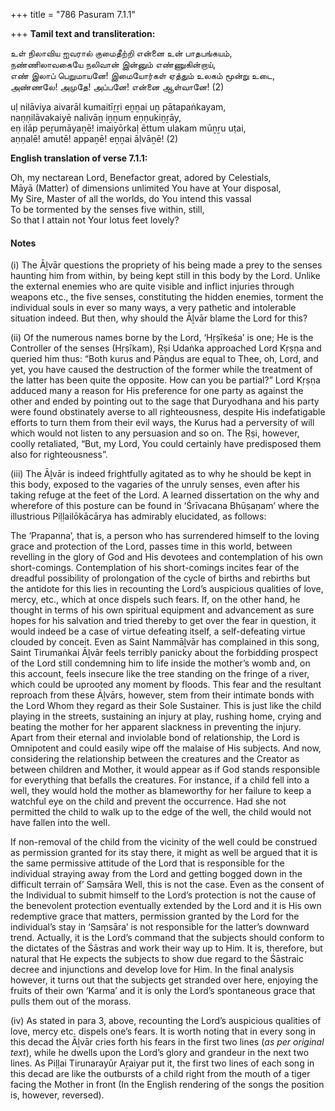 +++
title = "786 Pasuram 7.1.1"

+++
**Tamil text and transliteration:**

உள் நிலாவிய ஐவரால் குமைதீற்றி என்னை உன் பாதபங்கயம்,  
நண்ணிலாவகையே நலிவான் இன்னும் எண்ணுகின்றாய்,  
எண் இலாப் பெறுமாயனே! இமையோர்கள் ஏத்தும் உலகம் மூன்று உடை,  
அண்ணலே! அமுதே! அப்பனே! என்னை ஆள்வானே! (2)

uḷ nilāviya aivarāl kumaitīṟṟi eṉṉai uṉ pātapaṅkayam,  
naṇṇilāvakaiyē nalivāṉ iṉṉum eṇṇukiṉṟāy,  
eṇ ilāp peṟumāyaṉē! imaiyōrkaḷ ēttum ulakam mūṉṟu uṭai,  
aṇṇalē! amutē! appaṉē! eṉṉai āḷvāṉē! (2)

**English translation of verse 7.1.1:**

Oh, my nectarean Lord, Benefactor great, adored by Celestials,  
Māyā (Matter) of dimensions unlimited You have at Your disposal,  
My Sire, Master of all the worlds, do You intend this vassal  
To be tormented by the senses five within, still,  
So that I attain not Your lotus feet lovely?

#### Notes

\(i\) The Āḻvār questions the propriety of his being made a prey to the senses haunting him from within, by being kept still in this body by the Lord. Unlike the external enemies who are quite visible and inflict injuries through weapons etc., the five senses, constituting the hidden enemies, torment the individual souls in ever so many ways, a very pathetic and intolerable situation indeed. But then, why should the Āḻvār blame the Lord for this?

\(ii\) Of the numerous names borne by the Lord, ‘Hṛṣīkeśa’ is one; He is the Controller of the senses (Hṛṣīkam), Ṛṣi Udaṅka approached Lord Kṛṣṇa and queried him thus: “Both kurus and Pāṇḍus are equal to Thee, oh, Lord, and yet, you have caused the destruction of the former while the treatment of the latter has been quite the opposite. How can you be partial?” Lord Kṛṣṇa adduced many a reason for His preference for one party as against the other and ended by pointing out to the sage that Duryodhana and his party were found obstinately averse to all righteousness, despite His indefatigable efforts to turn them from their evil ways, the Kurus had a perversity of will which would not listen to any persuasion and so on. The Ṛṣi, however, coolly retaliated, “But, my Lord, You could certainly have predisposed them also for righteousness”.

\(iii\) The Āḻvār is indeed frightfully agitated as to why he should be kept in this body, exposed to the vagaries of the unruly senses, even after his taking refuge at the feet of the Lord. A learned dissertation on the why and wherefore of this posture can be found in ‘Śrīvacana Bhūṣaṇam’ where the illustrious Piḷḷailōkācārya has admirably elucidated, as follows:

The ‘Prapanna’, that is, a person who has surrendered himself to the loving grace and protection of the Lord, passes time in this world, between revelling in the glory of God and His devotees and contemplation of his own short-comings. Contemplation of his short-comings incites fear of the dreadful possibility of prolongation of the cycle of births and rebirths but the antidote for this lies in recounting the Lord’s auspicious qualities of love, mercy, etc., which at once dispels such fears. If, on the other hand, he thought in terms of his own spiritual equipment and advancement as sure hopes for his salvation and tried thereby to get over the fear in question, it would indeed be a case of virtue defeating itself, a self-defeating virtue clouded by conceit. Even as Saint Nammāḻvār has complained in this song, Saint Tirumaṅkai Āḻvār feels terribly panicky about the forbidding prospect of the Lord still condemning him to life inside the mother’s womb and, on this account, feels insecure like the tree standing on the fringe of a river, which could be uprooted any moment by floods. This fear and the resultant reproach from these Āḻvārs, however, stem from their intimate bonds with the Lord Whom they regard as their Sole Sustainer. This is just like the child playing in the streets, sustaining an injury at play, rushing home, crying and beating the mother for her apparent slackness in preventing the injury. Apart from their eternal and inviolable bond of relationship, the Lord is Omnipotent and could easily wipe off the malaise of His subjects. And now, considering the relationship between the creatures and the Creator as between children and Mother, it would appear as if God stands responsible for everything that befalls the creatures. For instance, if a child fell into a well, they would hold the mother as blameworthy for her failure to keep a watchful eye on the child and prevent the occurrence. Had she not permitted the child to walk up to the edge of the well, the child would not have fallen into the well.

If non-removal of the child from the vicinity of the well could be construed as permission granted for its stay there, it might as well be argued that it is the same permissive attitude of the Lord that is responsible for the individual straying away from the Lord and getting bogged down in the difficult terrain of’ Saṃsāra Well, this is not the case. Even as the consent of the Individual to submit himself to the Lord’s protection is not the cause of the benevolent protection eventually extended by the Lord and it is His own redemptive grace that matters, permission granted by the Lord for the individual’s stay in ‘Saṃsāra’ is not responsible for the latter’s downward trend. Actually, it is the Lord’s command that the subjects should conform to the dictates of the Śāstras and work their way up to Him. It is, therefore, but natural that He expects the subjects to show due regard to the Śāstraic decree and injunctions and develop love for Him. In the final analysis however, it turns out that the subjects get stranded over here, enjoying the fruits of their own ‘Karma’ and it is only the Lord’s spontaneous grace that pulls them out of the morass.

\(iv\) As stated in para 3, above, recounting the Lord’s auspicious qualities of love, mercy etc. dispels one’s fears. It is worth noting that in every song in this decad the Āḻvār cries forth his fears in the first two lines (*as per original text*), while he dwells upon the Lord’s glory and grandeur in the next two lines. As Piḷḷai Tirunarayūr Aṟaiyar put it, the first two lines of each song in this decad are like the outbursts of a child right from the mouth of a tiger facing the Mother in front (In the English rendering of the songs the position is, however, reversed).


